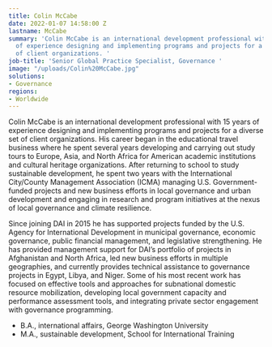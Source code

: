 ```yaml
---
title: Colin McCabe
date: 2022-01-07 14:58:00 Z
lastname: McCabe
summary: 'Colin McCabe is an international development professional with 15 years
  of experience designing and implementing programs and projects for a diverse set
  of client organizations. '
job-title: 'Senior Global Practice Specialist, Governance '
image: "/uploads/Colin%20McCabe.jpg"
solutions:
- Governance
regions:
- Worldwide
---
```


Colin McCabe is an international development professional with 15 years of experience designing and implementing programs and projects for a diverse set of client organizations. His career began in the educational travel business where he spent several years developing and carrying out study tours to Europe, Asia, and North Africa for American academic institutions and cultural heritage organizations. After returning to school to study sustainable development, he spent two years with the International City/County Management Association (ICMA) managing U.S. Government-funded projects and new business efforts in local governance and urban development and engaging in research and program initiatives at the nexus of local governance and climate resilience. 

Since joining DAI in 2015 he has supported projects funded by the U.S. Agency for International Development in municipal governance, economic governance, public financial management, and legislative strengthening. He has provided management support for DAI’s portfolio of projects in Afghanistan and North Africa, led new business efforts in multiple geographies, and currently provides technical assistance to governance projects in Egypt, Libya, and Niger. Some of his most recent work has focused on effective tools and approaches for subnational domestic resource mobilization, developing local government capacity and performance assessment tools, and integrating private sector engagement with governance programming. 

* B.A., international affairs, George Washington University
* M.A., sustainable development, School for International Training